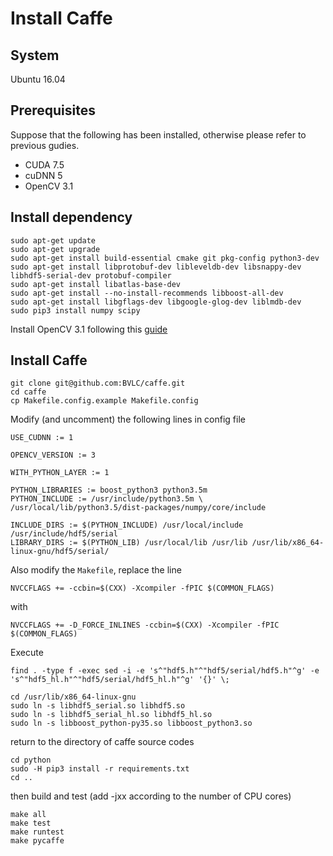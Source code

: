 # Install Caffe

## System
Ubuntu 16.04

## Prerequisites
Suppose that the following has been installed, otherwise please refer to previous gudies.

- CUDA 7.5
- cuDNN 5
- OpenCV 3.1

## Install dependency
```shell
sudo apt-get update
sudo apt-get upgrade
sudo apt-get install build-essential cmake git pkg-config python3-dev
sudo apt-get install libprotobuf-dev libleveldb-dev libsnappy-dev libhdf5-serial-dev protobuf-compiler
sudo apt-get install libatlas-base-dev
sudo apt-get install --no-install-recommends libboost-all-dev
sudo apt-get install libgflags-dev libgoogle-glog-dev liblmdb-dev
sudo pip3 install numpy scipy
```

Install OpenCV 3.1 following this [guide](https://github.com/hellock/easyguide/blob/master/opencv3.md)

## Install Caffe

```shell
git clone git@github.com:BVLC/caffe.git
cd caffe
cp Makefile.config.example Makefile.config
```

Modify (and uncomment) the following lines in config file

```
USE_CUDNN := 1

OPENCV_VERSION := 3

WITH_PYTHON_LAYER := 1

PYTHON_LIBRARIES := boost_python3 python3.5m
PYTHON_INCLUDE := /usr/include/python3.5m \
/usr/local/lib/python3.5/dist-packages/numpy/core/include

INCLUDE_DIRS := $(PYTHON_INCLUDE) /usr/local/include /usr/include/hdf5/serial
LIBRARY_DIRS := $(PYTHON_LIB) /usr/local/lib /usr/lib /usr/lib/x86_64-linux-gnu/hdf5/serial/
```

Also modify the `Makefile`, replace the line
```
NVCCFLAGS += -ccbin=$(CXX) -Xcompiler -fPIC $(COMMON_FLAGS)
```
with
```
NVCCFLAGS += -D_FORCE_INLINES -ccbin=$(CXX) -Xcompiler -fPIC $(COMMON_FLAGS)
```

Execute
```shell
find . -type f -exec sed -i -e 's^"hdf5.h"^"hdf5/serial/hdf5.h"^g' -e 's^"hdf5_hl.h"^"hdf5/serial/hdf5_hl.h"^g' '{}' \;

cd /usr/lib/x86_64-linux-gnu
sudo ln -s libhdf5_serial.so libhdf5.so
sudo ln -s libhdf5_serial_hl.so libhdf5_hl.so
sudo ln -s libboost_python-py35.so libboost_python3.so
```

return to the directory of caffe source codes

```shell
cd python
sudo -H pip3 install -r requirements.txt
cd ..
```

then build and test (add -jxx according to the number of CPU cores)

```shell
make all
make test
make runtest
make pycaffe
```

